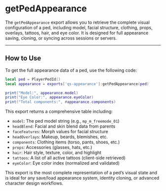 # getPedAppearance

The `getPedAppearance` export allows you to retrieve the complete visual configuration of a ped, including model, facial structure, clothing, props, overlays, tattoos, hair, and eye color. It is designed for full appearance saving, cloning, or syncing across sessions or servers.

***

## How to Use

To get the full appearance data of a ped, use the following code:

```lua
local ped = PlayerPedId()
local appearance = exports['qs-appearance']:getPedAppearance(ped)

print("Model:", appearance.model)
print("Eye Color:", appearance.eyeColor)
print("Total components:", #appearance.components)
```

This export returns a comprehensive table including:

* `model`: The ped model string (e.g., `mp_m_freemode_01`)
* `headBlend`: Facial and skin blend data from parents
* `faceFeatures`: Morph values for facial structure
* `headOverlays`: Makeup, beards, blemishes, etc.
* `components`: Clothing items (torso, pants, shoes, etc.)
* `props`: Accessories (glasses, hats, etc.)
* `hair`: Hair style, texture, color, and highlight
* `tattoos`: A list of all active tattoos (client-side retrieved)
* `eyeColor`: Eye color index (normalized and validated)

This export is the most complete representation of a ped’s visual state and is ideal for any save/load appearance system, identity cloning, or advanced character design workflows.
